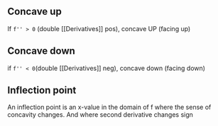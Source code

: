 ## Concave up
If `f'' > 0` (double [[Derivatives]] pos), concave UP (facing up)

## Concave down
if `f'' < 0`(double  [[Derivatives]] neg), concave down (facing down)
## Inflection point
An inflection point is an x-value in the domain of f where the sense of concavity changes. And where second derivative changes sign
